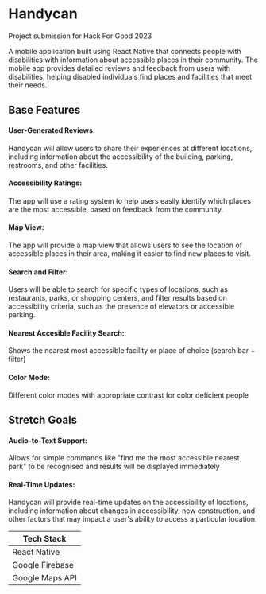 # Handycan

Project submission for Hack For Good 2023

A mobile application built using React Native that connects people with disabilities with information 
about accessible places in their community. The mobile app provides detailed reviews and feedback from users with disabilities, helping disabled individuals find places and facilities that meet their needs.

## Base Features 
#### User-Generated Reviews: 
Handycan will allow users to share their experiences at different locations, including information about the accessibility of the building, parking, restrooms, and other facilities.

#### Accessibility Ratings: 
The app will use a rating system to help users easily identify which places are the most accessible, based on feedback from the community.

#### Map View: 
The app will provide a map view that allows users to see the location of accessible places in their area, making it easier to find new places to visit.

#### Search and Filter: 
Users will be able to search for specific types of locations, such as restaurants, parks, or shopping centers, and filter results based on accessibility criteria, such as the presence of elevators or accessible parking.

#### Nearest Accesible Facility Search: 
Shows the nearest most accessible facility or place of choice (search bar + filter)

#### Color Mode: 
Different color modes with appropriate contrast for color deficient people

## Stretch Goals
#### Audio-to-Text Support: 
Allows for simple commands like "find me the most accessible nearest park" to be recognised and results will be displayed immediately

#### Real-Time Updates: 
Handycan will provide real-time updates on the accessibility of locations, including information about changes in accessibility, new construction, and other factors that may impact a user's ability to access a particular location.

<center>

| Tech Stack       |
|------------------|
| React Native |
| Google Firebase  |
| Google Maps API  |

</center>
